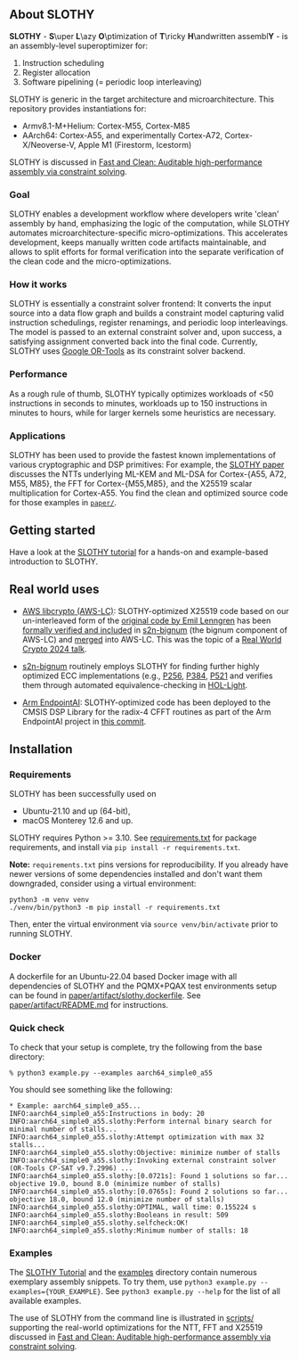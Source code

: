 ## About SLOTHY

**SLOTHY** - **S**\uper **L**\azy **O**\ptimization of **T**\ricky **H**\andwritten assembl**Y** - is an assembly-level superoptimizer
for:
1. Instruction scheduling
2. Register allocation
3. Software pipelining (= periodic loop interleaving)

SLOTHY is generic in the target architecture and microarchitecture. This repository provides instantiations for:
- Armv8.1-M+Helium: Cortex-M55, Cortex-M85
- AArch64: Cortex-A55, and experimentally Cortex-A72, Cortex-X/Neoverse-V, Apple M1 (Firestorm, Icestorm)

SLOTHY is discussed in [Fast and Clean: Auditable high-performance assembly via constraint solving](https://eprint.iacr.org/2022/1303).

### Goal

SLOTHY enables a development workflow where developers write 'clean' assembly by hand, emphasizing the logic of the computation, while SLOTHY automates microarchitecture-specific micro-optimizations. This accelerates development, keeps manually written code artifacts maintainable, and allows to split efforts for formal verification into the separate verification of the clean code and the micro-optimizations.

### How it works

SLOTHY is essentially a constraint solver frontend: It converts the input source into a data flow graph and
builds a constraint model capturing valid instruction schedulings, register renamings, and periodic loop
interleavings. The model is passed to an external constraint solver and, upon success,
a satisfying assignment converted back into the final code. Currently, SLOTHY uses
[Google OR-Tools](https://developers.google.com/optimization) as its constraint solver backend.

### Performance

As a rough rule of thumb, SLOTHY typically optimizes workloads of <50 instructions in seconds to minutes, workloads
up to 150 instructions in minutes to hours, while for larger kernels some heuristics are necessary.

### Applications

SLOTHY has been used to provide the fastest known implementations of various cryptographic and DSP primitives:
For example, the [SLOTHY paper](https://eprint.iacr.org/2022/1303) discusses the NTTs underlying ML-KEM and ML-DSA for
Cortex-{A55, A72, M55, M85}, the FFT for Cortex-{M55,M85}, and the X25519 scalar multiplication for Cortex-A55. You find
the clean and optimized source code for those examples in [`paper/`](paper).

## Getting started

Have a look at the [SLOTHY tutorial](docs/source/tutorial/README.md) for a hands-on and example-based introduction to SLOTHY.

## Real world uses

* [AWS libcrypto (AWS-LC)](https://github.com/aws/aws-lc): SLOTHY-optimized X25519 code based on our un-interleaved form of the [original code by Emil
  Lenngren](https://github.com/Emill/X25519-AArch64) has been [formally verified and
  included](https://github.com/awslabs/s2n-bignum/pull/108) in
  [s2n-bignum](https://github.com/awslabs/s2n-bignum/) (the bignum component of AWS-LC) and [merged](https://github.com/aws/aws-lc/pull/1469) into
  AWS-LC. This was the topic of a [Real World Crypto 2024
  talk](https://iacr.org/submit/files/slides/2024/rwc/rwc2024/38/slides.pdf).

* [s2n-bignum](https://github.com/awslabs/s2n-bignum/) routinely employs SLOTHY for finding
further highly optimized ECC implementations (e.g., [P256](https://github.com/awslabs/s2n-bignum/pull/118),
[P384](https://github.com/awslabs/s2n-bignum/pull/122), [P521](https://github.com/awslabs/s2n-bignum/pull/130) and
verifies them through automated equivalence-checking in [HOL-Light](https://hol-light.github.io/).

* [Arm EndpointAI](https://github.com/ARM-software/EndpointAI): SLOTHY-optimized code has been deployed to the CMSIS DSP Library for the radix-4 CFFT routines as part
  of the Arm EndpointAI project in [this
  commit](https://github.com/ARM-software/EndpointAI/commit/817bb57d8a4a604538a04627851f5e9adb5f08fc).

## Installation

### Requirements

SLOTHY has been successfully used on

- Ubuntu-21.10 and up (64-bit),
- macOS Monterey 12.6 and up.

SLOTHY requires Python >= 3.10. See [requirements.txt](requirements.txt) for package requirements, and install via `pip
install -r requirements.txt`.

**Note:** `requirements.txt` pins versions for reproducibility. If you already have newer versions of some dependencies
installed and don't want them downgraded, consider using a virtual environment:

```
python3 -m venv venv
./venv/bin/python3 -m pip install -r requirements.txt
```

Then, enter the virtual environment via `source venv/bin/activate` prior to running SLOTHY.

### Docker

A dockerfile for an Ubuntu-22.04 based Docker image with all dependencies of SLOTHY and the PQMX+PQAX test
environments setup can be found in [paper/artifact/slothy.dockerfile](paper/artifact/slothy.Dockerfile). See
[paper/artifact/README.md](paper/artifact/README.md) for instructions.

### Quick check

To check that your setup is complete, try the following from the base directory:

```
% python3 example.py --examples aarch64_simple0_a55
```

You should see something like the following:

```
* Example: aarch64_simple0_a55...
INFO:aarch64_simple0_a55:Instructions in body: 20
INFO:aarch64_simple0_a55.slothy:Perform internal binary search for minimal number of stalls...
INFO:aarch64_simple0_a55.slothy:Attempt optimization with max 32 stalls...
INFO:aarch64_simple0_a55.slothy:Objective: minimize number of stalls
INFO:aarch64_simple0_a55.slothy:Invoking external constraint solver (OR-Tools CP-SAT v9.7.2996) ...
INFO:aarch64_simple0_a55.slothy:[0.0721s]: Found 1 solutions so far... objective 19.0, bound 8.0 (minimize number of stalls)
INFO:aarch64_simple0_a55.slothy:[0.0765s]: Found 2 solutions so far... objective 18.0, bound 12.0 (minimize number of stalls)
INFO:aarch64_simple0_a55.slothy:OPTIMAL, wall time: 0.155224 s
INFO:aarch64_simple0_a55.slothy:Booleans in result: 509
INFO:aarch64_simple0_a55.slothy.selfcheck:OK!
INFO:aarch64_simple0_a55.slothy:Minimum number of stalls: 18
```

### Examples

The [SLOTHY Tutorial](docs/source/tutorial/README.md) and the [examples](examples/naive) directory contain numerous exemplary
assembly snippets. To try them, use `python3 example.py --examples={YOUR_EXAMPLE}`. See `python3 example.py --help` for
the list of all available examples.

The use of SLOTHY from the command line is illustrated in [scripts/](scripts/) supporting the real-world optimizations
for the NTT, FFT and X25519 discussed in [Fast and Clean: Auditable high-performance assembly via constraint
solving](https://eprint.iacr.org/2022/1303).
